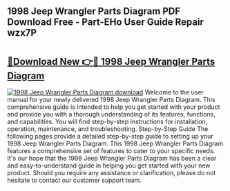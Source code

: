 ## 1998 Jeep Wrangler Parts Diagram PDF Download Free - Part-EHo User Guide Repair wzx7P

# <h2><a href="http://dfj8af0.blite.top/?on=1998+Jeep+Wrangler+Parts+Diagram">🔗Download New 👉🔴 1998 Jeep Wrangler Parts Diagram</a></h2>

[![1998 Jeep Wrangler Parts Diagram download](https://i.imgur.com/lujVjoI.png)](http://dfj8af0.blite.top/?on=1998+Jeep+Wrangler+Parts+Diagram)
Welcome to the user manual for your newly delivered 1998 Jeep Wrangler Parts Diagram. This comprehensive guide is intended to help you get started with your product and provide you with a thorough understanding of its features, functions, and capabilities. You will find step-by-step instructions for installation, operation, maintenance, and troubleshooting. Step-by-Step Guide The following pages provide a detailed step-by-step guide to setting up your 1998 Jeep Wrangler Parts Diagram. This 1998 Jeep Wrangler Parts Diagram features a comprehensive set of features to cater to your specific needs. It's our hope that the 1998 Jeep Wrangler Parts Diagram has been a clear and easy-to-understand guide in helping you get started with your new product. Should you require any assistance or clarification, please do not hesitate to contact our customer support team.
